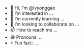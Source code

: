 - 👋 Hi, I’m @lvyonggao
- 👀 I’m interested in ...
- 🌱 I’m currently learning ...
- 💞️ I’m looking to collaborate on ...
- 📫 How to reach me ...
- 😄 Pronouns: ...
- ⚡ Fun fact: ...

<!---
lvyonggao/lvyonggao is a ✨ special ✨ repository because its `README.md` (this file) appears on your GitHub profile.
You can click the Preview link to take a look at your changes.
--->
